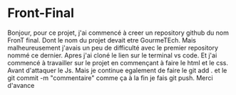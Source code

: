 # Front-Final

Bonjour, pour ce projet, j'ai commencé à creer un repository github du nom FronT final. Dont le nom du projet devait etre GourmeTEch.
 Mais malheureusement j'avais un peu de difficulté avec le premier repository nommé ce dernier.
 Apres j'ai cloné le lien sur le terminal vs code. Et j'ai commencé à travailler sur le projet en commençant à faire le html et le css.
 Avant d'attaquer le Js. Mais je continue egalement de faire le git add . et le git commit -m "commentaire"  comme ça à la fin je fais git push.
 Merci d'avance
